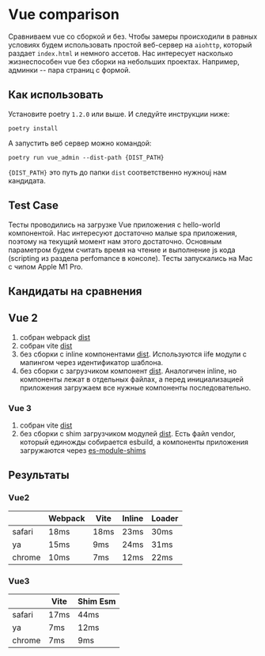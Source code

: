 # Vue comparison

Сравниваем vue со сборкой и без. Чтобы замеры происходили
в равных условиях будем использовать простой веб-сервер на `aiohttp`,
который раздает `index.html` и немного ассетов. Нас интересует насколько жизнеспособен vue без сборки на небольших проектах. Например, админки -- пара страниц с формой.

## Как использовать

Установите poetry `1.2.0` или выше. И следуйте инструкции ниже:

```(console)
poetry install
```

А запустить веб сервер можно командой:

```(console)
poetry run vue_admin --dist-path {DIST_PATH}
```

`{DIST_PATH}` это путь до папки `dist` соответственно нужноuj нам кандидата.

## Test Case

Тесты проводились на загрузке Vue приложения с hello-world компонентой.
Нас интересуют достаточно малые spa приложения, поэтому на текущий момент нам этого достаточно. Основным параметром будем считать время на чтение и выполнение js кода (scripting из раздела perfomance в консоле). Тесты запускались на Mac c чипом Apple M1 Pro.

## Кандидаты на сравнения

## Vue 2

1. собран webpack [dist](challengers/vue2/webpack/dist)
1. собран vite [dist](challengers/vue2/vite/dist)
1. без сборки с inline компонентами [dist](challengers/vue2/inline/dist). Используются iife модули с мапингом через идентификатор шаблона.
1. без сборки с загрузчиком компонент [dist](challengers/vue2/loader/dist). Аналогичен inline, но компоненты лежат в отдельных файлах, а перед инициализацией приложения загружаем все нужные компоненты последовательно.
### Vue 3

1. собран vite [dist](challengers/vue3/vite/dist)
1. без сборки с shim загрузчиком модулей [dist](challengers/vue3/shim/dist). Есть файл vendor, который единожды собирается esbuild, а компоненты приложения загружаются через [es-module-shims](https://github.com/guybedford/es-module-shims)

## Результаты

### Vue2

|               | Webpack | Vite | Inline | Loader |
|-----------|---------|------|--------|-------|
| safari | 18ms | 18ms | 23ms | 30ms|
| ya | 15ms | 9ms | 24ms | 31ms|
| chrome | 10ms | 7ms | 12ms | 22ms |

### Vue3
|               |  Vite | Shim Esm |
|-----------|------|----------|
| safari | 17ms | 44ms |
| ya | 7ms | 12ms |
| chrome | 7ms | 9ms  |

